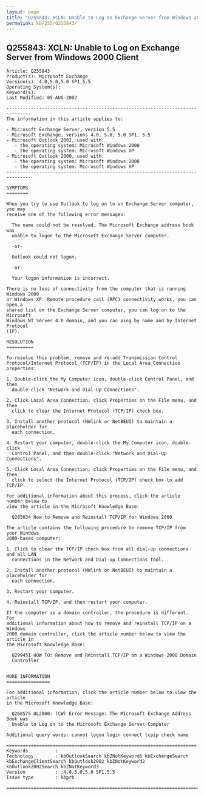 ```yaml
---
layout: page
title: "Q255843: XCLN: Unable to Log on Exchange Server from Windows 2000 Client"
permalink: kb/255/Q255843/
---
```


## Q255843: XCLN: Unable to Log on Exchange Server from Windows 2000 Client

	Article: Q255843
	Product(s): Microsoft Exchange
	Version(s): 4.0,5.0,5.0 SP1,5.5
	Operating System(s): 
	Keyword(s): 
	Last Modified: 05-AUG-2002
	
	-------------------------------------------------------------------------------
	The information in this article applies to:
	
	- Microsoft Exchange Server, version 5.5 
	- Microsoft Exchange, versions 4.0, 5.0, 5.0 SP1, 5.5 
	- Microsoft Outlook 2002, used with:
	   - the operating system: Microsoft Windows 2000 
	   - the operating system: Microsoft Windows XP 
	- Microsoft Outlook 2000, used with:
	   - the operating system: Microsoft Windows 2000 
	   - the operating system: Microsoft Windows XP 
	-------------------------------------------------------------------------------
	
	SYMPTOMS
	========
	
	When you try to use Outlook to log on to an Exchange Server computer, you may
	receive one of the following error messages:
	
	  The name could not be resolved. The Microsoft Exchange address book was
	  unable to logon to the Microsoft Exchange Server computer.
	
	  -or-
	
	  Outlook could not logon.
	
	  -or-
	
	  Your logon information is incorrect.
	
	There is no loss of connectivity from the computer that is running Windows 2000
	or Windows XP. Remote procedure call (RPC) connectivity works, you can open a
	shared list on the Exchange Server computer, you can log on to the Microsoft
	Windows NT Server 4.0 domain, and you can ping by name and by Internet Protocol
	(IP).
	
	RESOLUTION
	==========
	
	To resolve this problem, remove and re-add Transmission Control
	Protocol/Internet Protocol (TCP/IP) in the Local Area Connection properties:
	
	1. Double-click the My Computer icon, double-click Control Panel, and then
	  double-click "Network and Dial-Up Connections".
	
	2. Click Local Area Connection, click Properties on the File menu, and then
	  click to clear the Internet Protocol (TCP/IP) check box.
	
	3. Install another protocol (NWlink or NetBEUI) to maintain a placeholder for
	  each connection.
	
	4. Restart your computer, double-click the My Computer icon, double-click
	  Control Panel, and then double-click "Network and Dial-Up Connections".
	
	5. Click Local Area Connection, click Properties on the File menu, and then
	  click to select the Internet Protocol (TCP/IP) check box to add TCP/IP.
	
	For additional information about this process, click the article number below to
	view the article in the Microsoft Knowledge Base:
	
	  Q285034 How to Remove and Reinstall TCP/IP for Windows 2000
	
	The article contains the following procedure to remove TCP/IP from your Windows
	2000-based computer:
	
	1. Click to clear the TCP/IP check box from all dial-up connections and all LAN
	  connections in the Network and Dial-up Connections tool.
	
	2. Install another protocol (NWlink or NetBEUI) to maintain a placeholder for
	  each connection.
	
	3. Restart your computer.
	
	4. Reinstall TCP/IP, and then restart your computer.
	
	If the computer is a domain controller, the procedure is different. For
	additional information about how to remove and reinstall TCP/IP on a Windows
	2000 domain controller, click the article number below to view the article in
	the Microsoft Knowledge Base:
	
	  Q299451 HOW TO: Remove and Reinstall TCP/IP on a Windows 2000 Domain
	  Controller
	
	
	MORE INFORMATION
	================
	
	For additional information, click the article number below to view the article
	in the Microsoft Knowledge Base:
	
	  Q268575 OL2000: (CW) Error Message: The Microsoft Exchange Address Book was
	  Unable to Log on to the Microsoft Exchange Server Computer
	
	Additional query words: cannot logon login connect tcpip check name
	
	======================================================================
	Keywords          :  
	Technology        : kbOutlookSearch kbZNotKeyword6 kbExchangeSearch kbExchangeClientSearch kbOutlook2002 kbZNotKeyword2 kbOutlook2002Search kbZNotKeyword3
	Version           : :4.0,5.0,5.0 SP1,5.5
	Issue type        : kbprb
	
	=============================================================================
	

